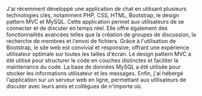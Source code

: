 J'ai récemment développé une application de chat en utilisant plusieurs technologies clés, notamment PHP, CSS, HTML, Bootstrap, le design pattern MVC et MySQL. Cette application permet aux utilisateurs de se connecter et de discuter en temps réel. Elle offre également des fonctionnalités avancées telles que la création de groupes de discussion, la recherche de membres et l'envoi de fichiers. Grâce à l'utilisation de Bootstrap, le site web est convivial et responsive, offrant une expérience utilisateur optimale sur toutes les tailles d'écran. Le design pattern MVC a été utilisé pour structurer le code en couches distinctes et faciliter la maintenance du code. La base de données MySQL a été utilisée pour stocker les informations utilisateur et les messages. Enfin, j'ai hébergé l'application sur un serveur web en ligne, permettant aux utilisateurs de discuter avec leurs amis et collègues de n'importe où.

